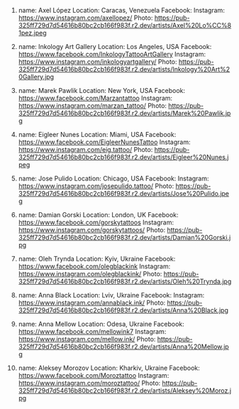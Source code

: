 1. name: Axel López
   Location: Caracas, Venezuela
   Facebook: 
   Instagram: https://www.instagram.com/axellopez/
   Photo: https://pub-325ff729d7d54616b80bc2cb166f983f.r2.dev/artists/Axel%20Lo%CC%81pez.jpeg

2. name: Inkology Art Gallery
   Location: Los Angeles, USA
   Facebook: https://www.facebook.com/InkologyTattooArtGallery
   Instagram: https://www.instagram.com/inkologyartgallery/
   Photo: https://pub-325ff729d7d54616b80bc2cb166f983f.r2.dev/artists/Inkology%20Art%20Gallery.jpg

3. name: Marek Pawlik
   Location: New York, USA 
   Facebook: https://www.facebook.com/Marzantattoo
   Instagram: https://www.instagram.com/marzan_tattoo/
   Photo: https://pub-325ff729d7d54616b80bc2cb166f983f.r2.dev/artists/Marek%20Pawlik.jpg

4. name: Eigleer Nunes
   Location: Miami, USA
   Facebook: https://www.facebook.com/EigleerNunesTattoo
   Instagram: https://www.instagram.com/eig.tattoo/
   Photo: https://pub-325ff729d7d54616b80bc2cb166f983f.r2.dev/artists/Eigleer%20Nunes.jpeg

5. name: Jose Pulido
   Location: Chicago, USA
   Facebook: 
   Instagram: https://www.instagram.com/josepulido.tattoo/
   Photo: https://pub-325ff729d7d54616b80bc2cb166f983f.r2.dev/artists/Jose%20Pulido.jpeg

6. name: Damian Gorski
   Location: London, UK
   Facebook: https://www.facebook.com/gorskytattoos
   Instagram: https://www.instagram.com/gorskytattoos/
   Photo: https://pub-325ff729d7d54616b80bc2cb166f983f.r2.dev/artists/Damian%20Gorski.jpg

7. name: Oleh Trynda
   Location: Kyiv, Ukraine
   Facebook: https://www.facebook.com/olegblackink
   Instagram: https://www.instagram.com/olegblackink/
   Photo: https://pub-325ff729d7d54616b80bc2cb166f983f.r2.dev/artists/Oleh%20Trynda.jpg

8. name: Anna Black
   Location: Lviv, Ukraine
   Facebook: 
   Instagram: https://www.instagram.com/annablack.ink/
   Photo: https://pub-325ff729d7d54616b80bc2cb166f983f.r2.dev/artists/Anna%20Black.jpg

9. name: Anna Mellow
   Location: Odesa, Ukraine
   Facebook: https://www.facebook.com/mellowink7
   Instagram: https://www.instagram.com/mellow.ink/
   Photo: https://pub-325ff729d7d54616b80bc2cb166f983f.r2.dev/artists/Anna%20Mellow.jpg

10. name: Aleksey Morozov
   Location: Kharkiv, Ukraine
   Facebook: https://www.facebook.com/Moroztattoo
   Instagram: https://www.instagram.com/moroztattoo/
   Photo: https://pub-325ff729d7d54616b80bc2cb166f983f.r2.dev/artists/Aleksey%20Moroz.jpg